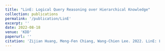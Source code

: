 ```yaml
---
title: "LinE: Logical Query Reasoning over Hierarchical Knowledge"
collection: publications
permalink: '/publication/LinE'
excerpt: ''
date: 2022-08-18
venue: 'KDD'
paperurl: ''
citation: 'Zijian Huang, Meng-Fen Chiang, Wang-Chien Lee. 2022. LinE: Logical Query Reasoning over Hierarchical Knowledge. In Proceedings of the 28th ACM SIGKDD Conference on Knowledge Discovery and Data Mining.'
---
```


